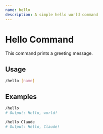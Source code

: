```yaml
---
name: hello
description: A simple hello world command
---
```


# Hello Command

This command prints a greeting message.

## Usage

```bash
/hello [name]
```

## Examples

```bash
/hello
# Output: Hello, world!

/hello Claude
# Output: Hello, Claude!
```

